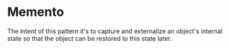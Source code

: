 # Memento

The intent of this pattern it's to capture and externalize an object's internal state so that the object can be restored to this state later.
